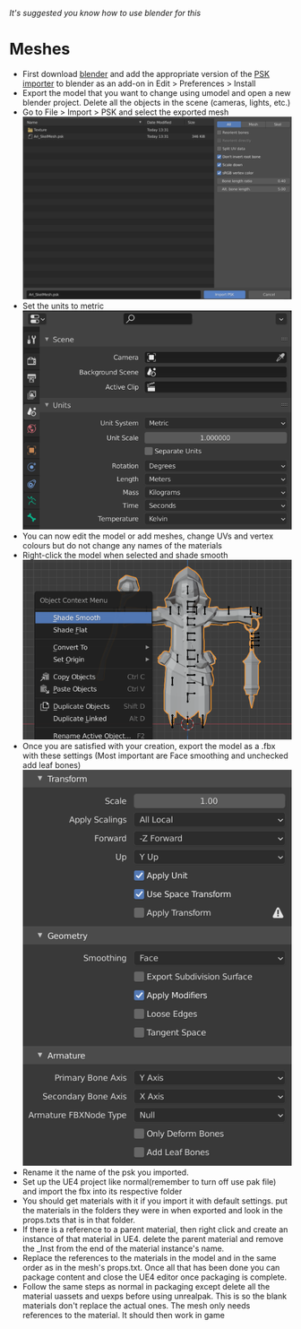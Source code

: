 *It's suggested you know how to use blender for this*
# Meshes

- First download [blender](https://www.blender.org/download/) and add the appropriate version of the [PSK importer](https://github.com/matyalatte/blender3d_import_psk_psa) to blender as an add-on in Edit > Preferences > Install
- Export the model that you want to change using umodel and open a new blender project. Delete all the objects in the scene (cameras, lights, etc.)
- Go to File > Import > PSK and select the exported mesh
![](Importing.png)
- Set the units to metric
![](Units.png)
- You can now edit the model or add meshes, change UVs and vertex colours but do not change any names of the materials
- Right-click the model when selected and shade smooth
![](Smoothing.png)
- Once you are satisfied with your creation, export the model as a .fbx with these settings (Most important are Face smoothing and unchecked add leaf bones)
![](Exporting.png)
- Rename it the name of the psk you imported. 
- Set up the UE4 project like normal(remember to turn off use pak file) and import the fbx into its respective folder
- You should get materials with it if you import it with default settings. put the materials in the folders they were in when exported and look in the props.txts that is in that folder. 
- If there is a reference to a parent material, then right click and create an instance of that material in UE4. delete the parent material and remove the _Inst from the end of the material instance's name. 
- Replace the references to the materials in the model and in the same order as in the mesh's props.txt. Once all that has been done you can package content and close the UE4 editor once packaging is complete. 
- Follow the same steps as normal in packaging except delete all the material uassets and uexps before using unrealpak. This is so the blank materials don't replace the actual ones. The mesh only needs references to the material. It should then work in game